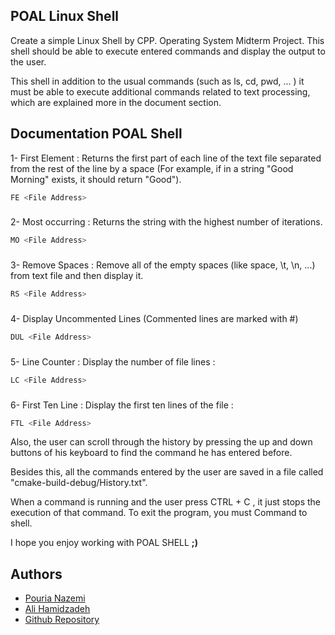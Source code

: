 
## POAL Linux Shell
Create a simple Linux Shell by CPP. Operating System Midterm Project.
This shell should be able to execute entered commands and display the output to the user.

This shell in addition to the usual commands (such as ls, cd, pwd, ... ) it must be able to execute additional commands related to text processing, which are explained more in the document section.
## Documentation **POAL Shell**
1- First Element :
Returns the first part of each line of the text file separated from the rest of the line by a space
(For example, if in a string "Good Morning" exists, it should return "Good").
```bash
FE <File Address>
```
###
2- Most occurring :
Returns the string with the highest number of iterations.
```bash
MO <File Address>
```
###
3- Remove Spaces :
Remove all of the empty spaces (like space, \t, \n, ...) from text file and then
display it.

```bash
RS <File Address>
```
###
4- Display Uncommented Lines (Commented lines are marked with #)
```bash
DUL <File Address>
```
###
5- Line Counter :
Display the number of file lines :
```bash
LC <File Address>
```
###
6- First Ten Line :
Display the first ten lines of the file :
```bash
FTL <File Address>
```

Also, the user can scroll through the history by pressing the up and down
buttons of his keyboard to find the command he has entered before.

Besides this, all the commands entered by the
user are saved in a file called "cmake-build-debug/History.txt".

When a command is running and the user press CTRL + C ,
it just stops the execution of that command. To exit the program,
you must Command to shell.

I hope you enjoy working with POAL SHELL **;)**
## Authors
- [Pouria Nazemi](https://github.com/Pouria-Nazemi)
- [Ali Hamidzadeh](https://github.com/alihamidzadeh)
- [Github Repository](https://github.com/Pouria-Nazemi/linux-customized-shell.git)

